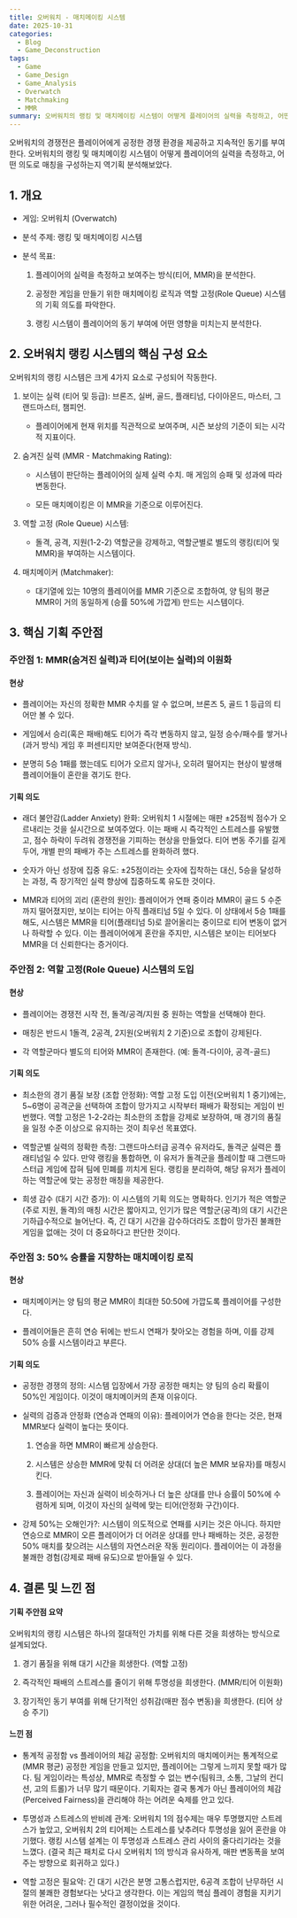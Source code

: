 ```yaml
---
title: 오버워치 - 매치메이킹 시스템
date: 2025-10-31
categories:
  - Blog
  - Game_Deconstruction
tags:
  - Game
  - Game_Design
  - Game_Analysis
  - Overwatch
  - Matchmaking
  - MMR
summary: 오버워치의 랭킹 및 매치메이킹 시스템이 어떻게 플레이어의 실력을 측정하고, 어떤 의도로 매칭을 구성하는지 역기획 분석해보았다.
---
```

오버워치의 경쟁전은 플레이어에게 공정한 경쟁 환경을 제공하고 지속적인 동기를 부여한다. 오버워치의 랭킹 및 매치메이킹 시스템이 어떻게 플레이어의 실력을 측정하고, 어떤 의도로 매칭을 구성하는지 역기획 분석해보았다.

## 1. 개요

- 게임: 오버워치 (Overwatch)
    
- 분석 주제: 랭킹 및 매치메이킹 시스템
    
- 분석 목표:
    
    1. 플레이어의 실력을 측정하고 보여주는 방식(티어, MMR)을 분석한다.
        
    2. 공정한 게임을 만들기 위한 매치메이킹 로직과 역할 고정(Role Queue) 시스템의 기획 의도를 파악한다.
        
    3. 랭킹 시스템이 플레이어의 동기 부여에 어떤 영향을 미치는지 분석한다.
        

## 2. 오버워치 랭킹 시스템의 핵심 구성 요소

오버워치의 랭킹 시스템은 크게 4가지 요소로 구성되어 작동한다.

1. 보이는 실력 (티어 및 등급): 브론즈, 실버, 골드, 플래티넘, 다이아몬드, 마스터, 그랜드마스터, 챔피언.
    
    - 플레이어에게 현재 위치를 직관적으로 보여주며, 시즌 보상의 기준이 되는 시각적 지표이다.
        
2. 숨겨진 실력 (MMR - Matchmaking Rating):
    
    - 시스템이 판단하는 플레이어의 실제 실력 수치. 매 게임의 승패 및 성과에 따라 변동한다.
        
    - 모든 매치메이킹은 이 MMR을 기준으로 이루어진다.
        
3. 역할 고정 (Role Queue) 시스템:
    
    - 돌격, 공격, 지원(1-2-2) 역할군을 강제하고, 역할군별로 별도의 랭킹(티어 및 MMR)을 부여하는 시스템이다.
        
4. 매치메이커 (Matchmaker):
    
    - 대기열에 있는 10명의 플레이어를 MMR 기준으로 조합하여, 양 팀의 평균 MMR이 거의 동일하게 (승률 50%에 가깝게) 만드는 시스템이다.
        

## 3. 핵심 기획 주안점

### 주안점 1: MMR(숨겨진 실력)과 티어(보이는 실력)의 이원화

#### 현상

- 플레이어는 자신의 정확한 MMR 수치를 알 수 없으며, 브론즈 5, 골드 1 등급의 티어만 볼 수 있다.
    
- 게임에서 승리(혹은 패배)해도 티어가 즉각 변동하지 않고, 일정 승수/패수를 쌓거나(과거 방식) 게임 후 퍼센티지만 보여준다(현재 방식).
    
- 분명히 5승 1패를 했는데도 티어가 오르지 않거나, 오히려 떨어지는 현상이 발생해 플레이어들이 혼란을 겪기도 한다.
    

#### 기획 의도

- 래더 불안감(Ladder Anxiety) 완화: 오버워치 1 시절에는 매판 ±25점씩 점수가 오르내리는 것을 실시간으로 보여주었다. 이는 패배 시 즉각적인 스트레스를 유발했고, 점수 하락이 두려워 경쟁전을 기피하는 현상을 만들었다. 티어 변동 주기를 길게 두어, 개별 판의 패배가 주는 스트레스를 완화하려 했다.
    
- 숫자가 아닌 성장에 집중 유도: ±25점이라는 숫자에 집착하는 대신, 5승을 달성하는 과정, 즉 장기적인 실력 향상에 집중하도록 유도한 것이다.
    
- MMR과 티어의 괴리 (혼란의 원인): 플레이어가 연패 중이라 MMR이 골드 5 수준까지 떨어졌지만, 보이는 티어는 아직 플래티넘 5일 수 있다. 이 상태에서 5승 1패를 해도, 시스템은 MMR을 티어(플래티넘 5)로 끌어올리는 중이므로 티어 변동이 없거나 하락할 수 있다. 이는 플레이어에게 혼란을 주지만, 시스템은 보이는 티어보다 MMR을 더 신뢰한다는 증거이다.
    

### 주안점 2: 역할 고정(Role Queue) 시스템의 도입

#### 현상

- 플레이어는 경쟁전 시작 전, 돌격/공격/지원 중 원하는 역할을 선택해야 한다.
    
- 매칭은 반드시 1돌격, 2공격, 2지원(오버워치 2 기준)으로 조합이 강제된다.
    
- 각 역할군마다 별도의 티어와 MMR이 존재한다. (예: 돌격-다이아, 공격-골드)
    

#### 기획 의도

- 최소한의 경기 품질 보장 (조합 안정화): 역할 고정 도입 이전(오버워치 1 중기)에는, 5~6명이 공격군을 선택하여 조합이 망가지고 시작부터 패배가 확정되는 게임이 빈번했다. 역할 고정은 1-2-2라는 최소한의 조합을 강제로 보장하여, 매 경기의 품질을 일정 수준 이상으로 유지하는 것이 최우선 목표였다.
    
- 역할군별 실력의 정확한 측정: 그랜드마스터급 공격수 유저라도, 돌격군 실력은 플래티넘일 수 있다. 만약 랭킹을 통합하면, 이 유저가 돌격군을 플레이할 때 그랜드마스터급 게임에 잡혀 팀에 민폐를 끼치게 된다. 랭킹을 분리하여, 해당 유저가 플레이하는 역할군에 맞는 공정한 매칭을 제공한다.
    
- 희생 감수 (대기 시간 증가): 이 시스템의 기획 의도는 명확하다. 인기가 적은 역할군(주로 지원, 돌격)의 매칭 시간은 짧아지고, 인기가 많은 역할군(공격)의 대기 시간은 기하급수적으로 늘어난다. 즉, 긴 대기 시간을 감수하더라도 조합이 망가진 불쾌한 게임을 없애는 것이 더 중요하다고 판단한 것이다.
    

### 주안점 3: 50% 승률을 지향하는 매치메이킹 로직

#### 현상

- 매치메이커는 양 팀의 평균 MMR이 최대한 50:50에 가깝도록 플레이어를 구성한다.
    
- 플레이어들은 흔히 연승 뒤에는 반드시 연패가 찾아오는 경험을 하며, 이를 강제 50% 승률 시스템이라고 부른다.
    

#### 기획 의도

- 공정한 경쟁의 정의: 시스템 입장에서 가장 공정한 매치는 양 팀의 승리 확률이 50%인 게임이다. 이것이 매치메이커의 존재 이유이다.
    
- 실력의 검증과 안정화 (연승과 연패의 이유): 플레이어가 연승을 한다는 것은, 현재 MMR보다 실력이 높다는 뜻이다.
    
    1. 연승을 하면 MMR이 빠르게 상승한다.
        
    2. 시스템은 상승한 MMR에 맞춰 더 어려운 상대(더 높은 MMR 보유자)를 매칭시킨다.
        
    3. 플레이어는 자신과 실력이 비슷하거나 더 높은 상대를 만나 승률이 50%에 수렴하게 되며, 이것이 자신의 실력에 맞는 티어(안정화 구간)이다.
        
- 강제 50%는 오해인가?: 시스템이 의도적으로 연패를 시키는 것은 아니다. 하지만 연승으로 MMR이 오른 플레이어가 더 어려운 상대를 만나 패배하는 것은, 공정한 50% 매치를 찾으려는 시스템의 자연스러운 작동 원리이다. 플레이어는 이 과정을 불쾌한 경험(강제로 패배 유도)으로 받아들일 수 있다.
    

## 4. 결론 및 느낀 점

#### 기획 주안점 요약

오버워치의 랭킹 시스템은 하나의 절대적인 가치를 위해 다른 것을 희생하는 방식으로 설계되었다.

1. 경기 품질을 위해 대기 시간을 희생한다. (역할 고정)
    
2. 즉각적인 패배의 스트레스를 줄이기 위해 투명성을 희생한다. (MMR/티어 이원화)
    
3. 장기적인 동기 부여를 위해 단기적인 성취감(매판 점수 변동)을 희생한다. (티어 상승 주기)
    

#### 느낀 점

- 통계적 공정함 vs 플레이어의 체감 공정함: 오버워치의 매치메이커는 통계적으로(MMR 평균) 공정한 게임을 만들고 있지만, 플레이어는 그렇게 느끼지 못할 때가 많다. 팀 게임이라는 특성상, MMR로 측정할 수 없는 변수(팀워크, 소통, 그날의 컨디션, 고의 트롤)가 너무 많기 때문이다. 기획자는 결국 통계가 아닌 플레이어의 체감(Perceived Fairness)을 관리해야 하는 어려운 숙제를 안고 있다.
    
- 투명성과 스트레스의 반비례 관계: 오버워치 1의 점수제는 매우 투명했지만 스트레스가 높았고, 오버워치 2의 티어제는 스트레스를 낮추려다 투명성을 잃어 혼란을 야기했다. 랭킹 시스템 설계는 이 투명성과 스트레스 관리 사이의 줄다리기라는 것을 느꼈다. (결국 최근 패치로 다시 오버워치 1의 방식과 유사하게, 매판 변동폭을 보여주는 방향으로 회귀하고 있다.)
    
- 역할 고정은 필요악: 긴 대기 시간은 분명 고통스럽지만, 6공격 조합이 난무하던 시절의 불쾌한 경험보다는 낫다고 생각한다. 이는 게임의 핵심 플레이 경험을 지키기 위한 어려운, 그러나 필수적인 결정이었을 것이다.